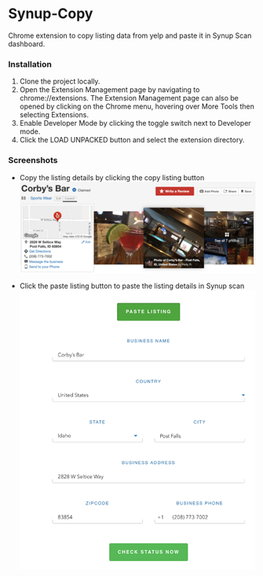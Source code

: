 # Synup-Copy
Chrome extension to copy listing data from yelp and paste it in Synup Scan dashboard.

### Installation

1. Clone the project locally.
2. Open the Extension Management page by navigating to chrome://extensions. The Extension Management page can also be opened by clicking on the Chrome menu, hovering over More Tools then selecting Extensions.
3. Enable Developer Mode by clicking the toggle switch next to Developer mode.
4. Click the LOAD UNPACKED button and select the extension directory.

### Screenshots
* Copy the listing details by clicking the copy listing button
![picture alt](copy.png "Copy listing details from yelp")

* Click the paste listing button to paste the listing details in Synup scan
![picture alt](paste.png "Paste listing details to Synup scan")